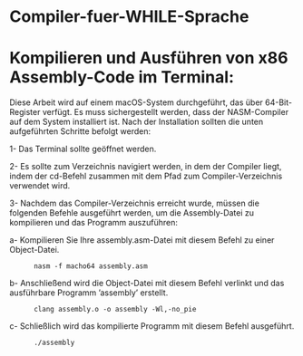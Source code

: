 # Compiler-fuer-WHILE-Sprache
# Kompilieren und Ausführen von x86 Assembly-Code im Terminal:
Diese Arbeit wird auf einem macOS-System durchgeführt, das über 64-Bit-Register verfügt. Es muss sichergestellt werden, dass der NASM-Compiler auf dem System installiert ist. Nach der Installation sollten die unten aufgeführten Schritte befolgt werden:

1- Das Terminal sollte geöffnet werden.

2- Es sollte zum Verzeichnis navigiert werden, in dem der Compiler liegt, indem der cd-Befehl zusammen mit dem Pfad zum Compiler-Verzeichnis verwendet wird.

3- Nachdem das Compiler-Verzeichnis erreicht wurde, müssen die folgenden Befehle ausgeführt werden, um die Assembly-Datei zu kompilieren und das Programm auszuführen:

  a- Kompilieren Sie Ihre assembly.asm-Datei mit diesem Befehl zu einer Object-Datei.
      
          nasm -f macho64 assembly.asm
  
  b- Anschließend wird die Object-Datei mit diesem Befehl verlinkt und das ausführbare Programm ’assembly’ erstellt.
      
          clang assembly.o -o assembly -Wl,-no_pie
  
  c- Schließlich wird das kompilierte Programm mit diesem Befehl ausgeführt.
      
          ./assembly

